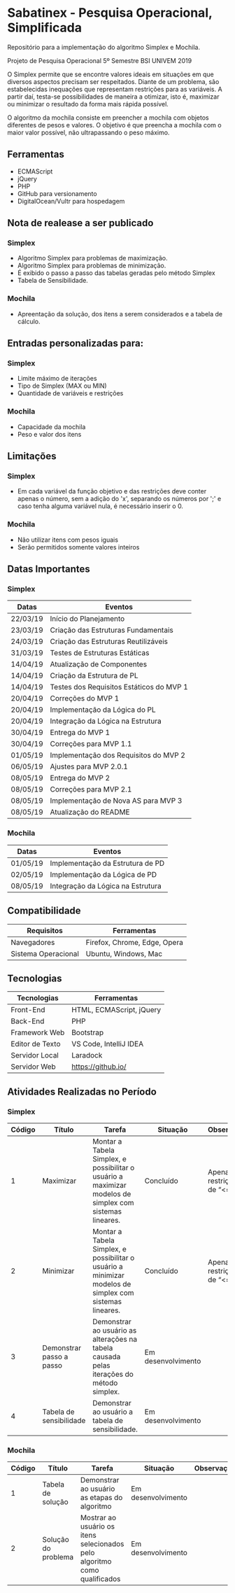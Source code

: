 # Sabatinex - Pesquisa Operacional, Simplificada

Repositório para a implementação do algoritmo Simplex e Mochila.

Projeto de Pesquisa Operacional
5º Semestre BSI UNIVEM 2019

O Simplex permite que se encontre valores ideais em situações em que diversos aspectos precisam ser respeitados. Diante de um problema, são estabelecidas inequações que representam restrições para as variáveis. A partir daí, testa-se possibilidades de maneira a otimizar, isto é, maximizar ou minimizar o resultado da forma mais rápida possível.

O algoritmo da mochila consiste em preencher a mochila com objetos diferentes de pesos e valores. O objetivo é que preencha a mochila com o maior valor possível, não ultrapassando o peso máximo.


## Ferramentas

- ECMAScript
- jQuery
- PHP
- GitHub para versionamento
- DigitalOcean/Vultr para hospedagem

## Nota de realease a ser publicado

### Simplex

- Algoritmo Simplex para problemas de maximização.
- Algoritmo Simplex para problemas de minimização.
- É exibido o passo a passo das tabelas geradas pelo método Simplex
- Tabela de Sensibilidade.

### Mochila

- Apreentação da solução, dos itens a serem considerados e a tabela de cálculo.


## Entradas personalizadas para:

### Simplex

- Limite máximo de iterações
- Tipo de Simplex (MAX ou MIN)
- Quantidade de variáveis e restrições

### Mochila
- Capacidade da mochila
- Peso e valor dos itens

## Limitações

### Simplex

- Em cada variável da função objetivo e das restrições deve conter apenas o número, sem a adição do 'x', separando os números por ';' e caso tenha alguma variável nula, é necessário inserir o 0.


### Mochila

- Não utilizar itens com pesos iguais
- Serão permitidos somente valores inteiros


## Datas Importantes

### Simplex

Datas | Eventos
--------- | ------
22/03/19    | Início do Planejamento
23/03/19    | Criação das Estruturas Fundamentais
24/03/19    | Criação das Estruturas Reutilizáveis
31/03/19    | Testes de Estruturas Estáticas
14/04/19    | Atualização de Componentes
14/04/19    | Criação da Estrutura de PL
14/04/19    | Testes dos Requisitos Estáticos do MVP 1
20/04/19    | Correções do MVP 1
20/04/19    | Implementação da Lógica do PL
20/04/19    | Integração da Lógica na Estrutura
30/04/19    | Entrega do MVP 1
30/04/19    | Correções para MVP 1.1
01/05/19    | Implementação dos Requisitos do MVP 2
06/05/19    | Ajustes para MVP 2.0.1
08/05/19    | Entrega do MVP 2
08/05/19    | Correções para MVP 2.1
08/05/19    | Implementação de Nova AS para MVP 3
08/05/19    | Atualização do README


### Mochila

Datas | Eventos
--------- | ------
01/05/19    | Implementação da Estrutura de PD
02/05/19    | Implementação da Lógica de PD
08/05/19    | Integração da Lógica na Estrutura

## Compatibilidade

Requisitos | Ferramentas
--------- | ------
Navegadores     | Firefox, Chrome, Edge, Opera
Sistema Operacional    | Ubuntu, Windows, Mac

## Tecnologias

Tecnologias | Ferramentas
--------- | ------
Front-End     | HTML, ECMAScript, jQuery
Back-End    | PHP
Framework Web    | Bootstrap
Editor de Texto  | VS Code, IntelliJ IDEA
Servidor Local  | Laradock
Servidor Web    | https://github.io/

## Atividades Realizadas no Período

### Simplex

Código | Título | Tarefa | Situação | Observação
--------- | ------ | -------| -------| -------
1 | Maximizar | Montar a Tabela Simplex, e possibilitar o usuário a maximizar modelos de simplex com sistemas lineares. | Concluído | Apenas restrições de “<=”
2 | Minimizar | Montar a Tabela Simplex, e possibilitar o usuário a minimizar modelos de simplex com sistemas lineares. | Concluído | Apenas restrições de “<=”
3 | Demonstrar passo a passo | Demonstrar ao usuário as alterações na tabela causada pelas iterações do método simplex. | Em desenvolvimento|
4  | Tabela de sensibilidade | Demonstrar ao usuário a tabela de sensibilidade. |Em desenvolvimento|

### Mochila

Código | Título | Tarefa | Situação | Observação
--------- | ------ | -------| -------| -------
1 | Tabela de solução | Demonstrar ao usuário as etapas do algoritmo | Em desenvolvimento |
2 | Solução do problema | Mostrar ao usuário os itens selecionados pelo algoritmo como qualificados | Em desenvolvimento |